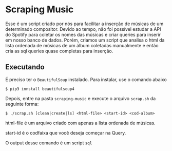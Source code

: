 # Scraping Music

Esse é um script criado por nós para facilitar a inserção de músicas de um determinado compositor. Devido ao tempo, não foi possível estudar a API do Spotify para coletar os nomes das músicas e criar queries para inserir em nosso banco de dados. Porém, criamos um script que analisa o html da lista ordenada de músicas de um álbum coletadas manualmente e então cria as sql queries quase completas para inserção.

## Executando

É preciso ter o `BeautifulSoup` instalado. Para instalar, use o comando abaixo

```shellscript
$ pip3 innstall beautifulsoup4
```

Depois, entre na pasta `scraping-music` e execute o arquivo `scrap.sh` da seguinte forma:

```shellscript
$ ./scrap.sh [clean|create|ls] <html-file> <start-id> <cod-album>
```

html-file é um arquivo criado com apenas a lista ordenada de músicas.

start-id é o codfaixa que você deseja começar na Query.

O output desse comando é um script `sql`
